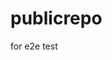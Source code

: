 # publicrepo
for e2e test
































































































































































































































































































































































































































































































































































































































































































































































































































































































































































































































































































































































































































































































































































































































































































































































































































































































































































































































































































































































































































































































































































































































































































































































































































































































































































































































































































































































































































































































































































































































































































































































































































































































































































































































































































































































































































































































































































































































































